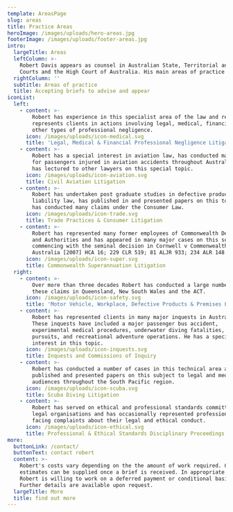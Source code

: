 ```yaml
---
template: AreasPage
slug: areas
title: Practice Areas
heroImage: /images/uploads/hero-areas.jpg
footerImage: /images/uploads/footer-areas.jpg
intro:
  largeTitle: Areas
  leftColumn: >-
    Robert Davis appears as counsel in Australian State, Territorial and Federal
    Courts and the High Court of Australia. His main areas of practice include:
  rightColumn: ''
  subtitle: Areas of practice
  title: Accepting briefs to advise and appear
iconList:
  left:
    - content: >-
        Robert has experience in this specialist area of the law and regularly
        represents clients in actions involving legal, medical, financial and
        other types of professional negligence.
      icon: /images/uploads/icon-medical.svg
      title: 'Legal, Medical & Financial Professional Negligence Litigation'
    - content: >-
        Robert has a special interest in aviation law, has conducted many claims
        for passengers injured in aviation accidents throughout Australia, and
        has lectured to other lawyers on this special topic.
      icon: /images/uploads/icon-aviation.svg
      title: Civil Aviation Litigation
    - content: >-
        Robert has undertaken post graduate studies in defective product
        liability law, has published in and presented papers on this topic, and
        has conducted many claims under the Consumer Law.
      icon: /images/uploads/icon-trade.svg
      title: Trade Practices & Consumer Litigation
    - content: >-
        Robert has represented many former employees of Commonwealth Departments
        and Authorities and has appeared in many major cases on this subject,
        commencing with the seminal decision in Cornwell v Commonwealth of
        Australia [2007] HCA 16; 229 CLR 519; 81 ALJR 933; 234 ALR 148.
      icon: /images/uploads/icon-super.svg
      title: Commonwealth Superannuation Litigation
  right:
    - content: >-
        Over more than three decades Robert has conducted a large number of
        these claims in Queensland, New South Wales and the ACT.
      icon: /images/uploads/icon-safety.svg
      title: 'Motor Vehicle, Workplace, Defective Products & Premises Liability'
    - content: >-
        Robert has represented clients in many major inquests in Australia.
        These inquests have included a major passenger bus accident,
        experimental medical procedures, underwater diving fatalities, police
        pursuits, and recreational adventure operations. He has a special
        interest in this topic.
      icon: /images/uploads/icon-inquests.svg
      title: Inquests and Commissions of Inquiry
    - content: >-
        Robert has conducted a number of cases in this technical area and has
        published and presented papers on this subject to legal and medical
        audiences throughout the South Pacific region.
      icon: /images/uploads/icon-scuba.svg
      title: Scuba Diving Litigation
    - content: >-
        Robert has served on ethical and professional standards committees of
        legal organisations and has occasionally represented professionals
        facing complaints about their legal and ethical conduct.
      icon: /images/uploads/icon-ethical.svg
      title: Professional & Ethical Standards Disciplinary Proceedings
more:
  buttonLink: /contact/
  buttonText: contact robert
  content: >-
    Robert's costs vary depending on the the amount of work required. Cost
    estimates can be supplied once a brief is received. In appropriate cases
    Robert is willing to work on a deferred payment or conditional basis.
    Further details are available upon request.
  largeTitle: More
  title: find out more
---
```


